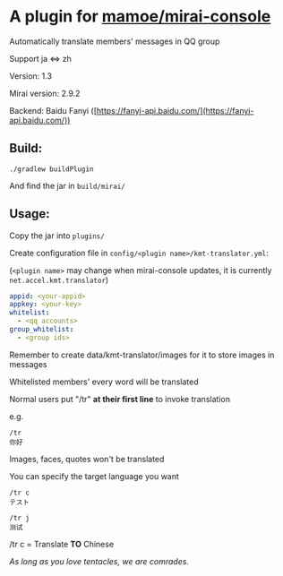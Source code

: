 # A plugin for [mamoe/mirai-console](https://github.com/mamoe/mirai-console)

Automatically translate members' messages in QQ group

Support ja <=> zh



Version: 1.3

Mirai version: 2.9.2

Backend: Baidu Fanyi ([https://fanyi-api.baidu.com/](https://fanyi-api.baidu.com/))



## Build:

`./gradlew buildPlugin`

And find the jar in `build/mirai/`



## Usage:

Copy the jar into `plugins/`

Create configuration file in `config/<plugin name>/kmt-translator.yml`:

(`<plugin name>` may change when mirai-console updates, it is currently `net.accel.kmt.translator`)

```yaml
appid: <your-appid>
appkey: <your-key>
whitelist: 
  - <qq accounts>
group_whitelist:
  - <group ids>
```

Remember to create data/kmt-translator/images for it to store images in messages


Whitelisted members' every word will be translated

Normal users put "/tr" **at their first line** to invoke translation

e.g.

```
/tr
你好
```

Images,  faces, quotes won't be translated



You can specify the target language you want

```
/tr c
テスト

/tr j
测试
```

/tr c = Translate **TO** Chinese



*As long as you love tentacles, we are comrades.*

